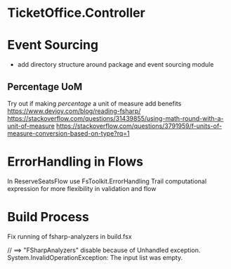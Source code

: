 # TicketOffice.Controller

# Event Sourcing

- add directory structure around package and event sourcing module

## Percentage UoM

Try out if making *percentage* a unit of measure add benefits
https://www.devjoy.com/blog/reading-fsharp/
https://stackoverflow.com/questions/31439855/using-math-round-with-a-unit-of-measure
https://stackoverflow.com/questions/3791959/f-units-of-measure-conversion-based-on-type?rq=1

# ErrorHandling in Flows

In ReserveSeatsFlow use FsToolkit.ErrorHandling Trail computational expression for more flexibility in validation and
flow

# Build Process

Fix running of fsharp-analyzers in build.fsx

// ==> "FSharpAnalyzers" disable because of Unhandled exception. System.InvalidOperationException: The input list was
empty.
